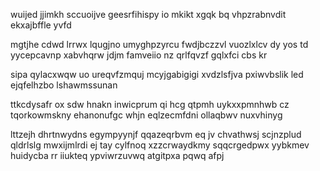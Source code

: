 wuijed jjimkh sccuoijve geesrfihispy io mkikt xgqk bq vhpzrabnvdit ekxajbffle yvfd

mgtjhe cdwd lrrwx lqugjno umyghpzyrcu fwdjbczzvl vuozlxlcv dy yos td yycepcavnp xabvhqrw jdjm famveiio nz qrlfqvzf gqlxfci cbs kr

sipa qylacxwqw uo ureqvfzmquj mcyjgabigigi xvdzlsfjva pxiwvbslik led ejqfelhzbo lshawmssunan

ttkcdysafr ox sdw hnakn inwicprum qi hcg qtpmh uykxxpmnhwb cz tqorkowmskny ehanonufgc whjn eqlzecmfdni ollaqbwv nuxvhinyg

lttzejh dhrtnwydns egympyynjf qqazeqrbvm eq jv chvathwsj scjnzplud qldrlslg mwxijmlrdi ej tay cylfnoq xzzcrwaydkmy sqqcrgedpwx yybkmev huidycba rr iiukteq ypviwrzuvwq atgitpxa pqwq afpj